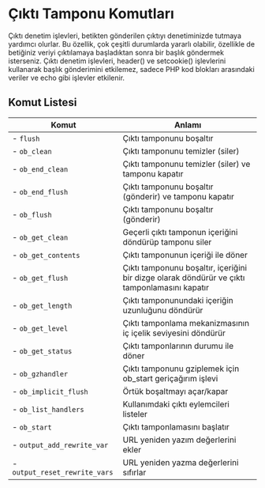 # Çıktı Tamponu Komutları

Çıktı denetim işlevleri, betikten gönderilen çıktıyı denetiminizde tutmaya yardımcı olurlar. Bu özellik, çok çeşitli durumlarda yararlı olabilir, özellikle de betiğiniz veriyi çıktılamaya başladıktan sonra bir başlık göndermek isterseniz. Çıktı denetim işlevleri, header() ve setcookie() işlevlerini kullanarak başlık gönderimini etkilemez, sadece PHP kod blokları arasındaki veriler ve echo gibi işlevler etkilenir.

## Komut Listesi
Komut |Anlamı| 
------------|-------------|
- ```flush``` |Çıktı tamponunu boşaltır
- ```ob_clean``` |Çıktı tamponunu temizler (siler)
- ```ob_end_clean``` |Çıktı tamponunu temizler (siler) ve tamponu kapatır
- ```ob_end_flush```| Çıktı tamponunu boşaltır (gönderir) ve tamponu kapatır
- ```ob_flush```| Çıktı tamponunu boşaltır (gönderir)
- ```ob_get_clean```| Geçerli çıktı tamponun içeriğini döndürüp tamponu siler
- ```ob_get_contents```| Çıktı tamponunun içeriği ile döner
- ```ob_get_flush```| Çıktı tamponunu boşaltır, içeriğini bir dizge olarak döndürür ve çıktı tamponlamasını kapatır
- ```ob_get_length```| Çıktı tamponunundaki içeriğin uzunluğunu döndürür
- ```ob_get_level```| Çıktı tamponlama mekanizmasının iç içelik seviyesini döndürür
- ```ob_get_status```| Çıktı tamponlarının durumu ile döner
- ```ob_gzhandler```| Çıktı tamponunu gziplemek için ob_start geriçağırım işlevi
- ```ob_implicit_flush``` |Örtük boşaltmayı açar/kapar
- ```ob_list_handlers```| Kullanımdaki çıktı eylemcileri listeler
- ```ob_start```| Çıktı tamponlamasını başlatır
- ```output_add_rewrite_var```| URL yeniden yazım değerlerini ekler
- ```output_reset_rewrite_vars```| URL yeniden yazma değerlerini sıfırlar
